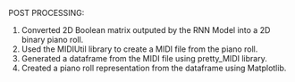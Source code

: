 POST PROCESSING:<br/>
1. Converted 2D Boolean matrix outputed by the RNN Model into a 2D binary piano roll.<br/>
2. Used the MIDIUtil library to create a MIDI file from the piano roll.<br/>
3. Generated a dataframe from the MIDI file using pretty_MIDI library.<br/>
4. Created a piano roll representation from the dataframe using Matplotlib.<br/>
